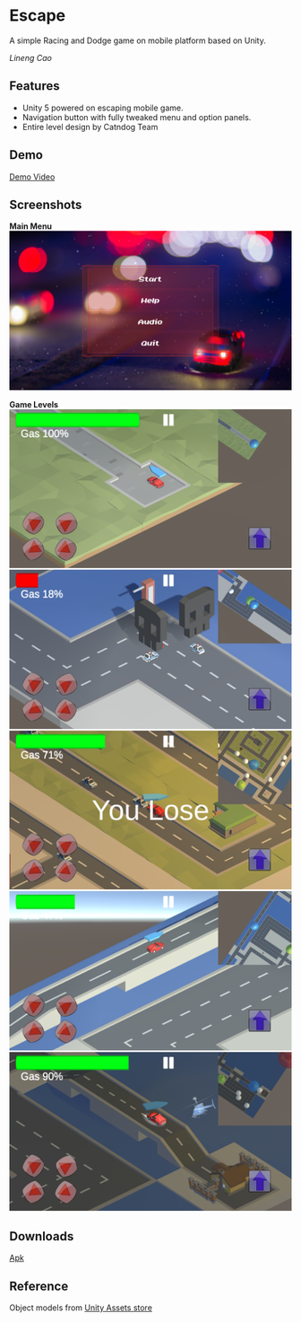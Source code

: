 # Escape

A simple Racing and Dodge game on mobile platform based on Unity.

_Lineng Cao_

## Features

- Unity 5 powered on escaping mobile game.
- Navigation button with fully tweaked menu and option panels.
- Entire level design by Catndog Team

## Demo
[Demo Video](https://www.youtube.com/watch?v=WGPzNuo5j88)

## Screenshots

__Main Menu__
![](./screenshots/Screenshot_20190508-010934.png)

__Game Levels__
![](./screenshots/Screenshot_20190508-010950.png)
![](./screenshots/Screenshot_20190508-011005.png)
![](./screenshots/Screenshot_20190508-011108.png)
![](./screenshots/Screenshot_20190508-011143.png)
![](./screenshots/Screenshot_20190508-011216.png)

## Downloads

[Apk](https://github.com/vincecao/Unity-Game-Escape/raw/master/apk/Escape_alpha_v6.apk)

## Reference
Object models from [Unity Assets store](https://assetstore.unity.com/)
